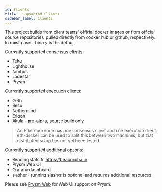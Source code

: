```yaml
---
id: Clients
title:  Supported Clients.
sidebar_label: Clients
---
```


This project builds from client teams' official docker images or from official source repositories, pulled
directly from docker hub or github, respectively. In most cases, binary is the default.

Currently supported consensus clients:
- Teku
- Lighthouse
- Nimbus
- Lodestar
- Prysm

Currently supported execution clients:
- Geth
- Besu
- Nethermind
- Erigon
- Akula - pre-alpha, source build only

> An Ethereum node has one consensus client and one execution client. eth-docker can be used to
> split this between two machines, but that distributed setup has not yet been tested.

Currently supported additional options:
- Sending stats to https://beaconcha.in
- Prysm Web UI
- Grafana dashboard
- slasher - running slasher is optional and requires additional resources

Please see [Prysm Web](../Usage/PrysmWeb.md) for Web UI support on Prysm.
